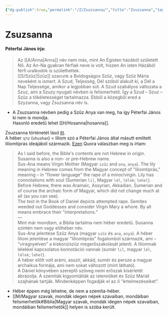 ```yaml
---
{"dg-publish":true,"permalink":"/Z/Zsuzsanna/","title":"Zsuzsanna","tags":["Englishtexttranslated"],"created":"2023-10-18T07:55","updated":"2025-03-24T18:06"}
---
```



# Zsuzsanna

#### Péterfai János írja:

> Az [[A/Anna\|Anna]] név nem más, mint An Égisten házából született Nő. Az An-Na gyakran férfiak neve is volt, hiszen An isten Házából férfi uralkodók is születhettek.  
> [[S/Szűz\|Szűz]] szavunk a Boldogságos Szűz, vagy Szűz Mária neveként is ismert. A Szud, Teljesség, Dél szóból alakult ki, a Dél a Nap Teljessége, amikor a legjobban süt. A Szud szabályos változata a Szuz, ami a Szuzy nyugati névben is felismerhető. Így a Szud – Szuz – Szűz a tökéletességet tartalmazza. Ebből a közegből ered a Szyzanna, vagy Zsuzsanna név is.  
- A Zsuzsanna névben pedig a Szűz Anya van meg, ha így Péterfai János ki nem is mondja.  
Hasonló eredetű lehet [[H/Hosanna\|hosanna]].  

Zsuzsanna történetét lásd [itt](https://24.hu/kultura/2016/02/19/venek-akartak-megeroszakolni-zsuzsannat/).  
A héber `שׁוֹשָׁן` (`shushan`) = liliom szó a Péterfai János által másutt említett liliomtiprás ideájából származik. [Ezen](https://qr.ae/pGQ5KT) Quora válaszban meg is írtam:  
> As I said before, the Bible's contents are not Hebrew in origin. Susanna is also a non- or pre-Hebrew name.  
> Sus-Ana means Virgin Mother (Magyar `szűz` and `ana`, `anya`). The lily meaning in Hebrew comes from the Magyar concept of "liliomtiprás," meaning – in "flower language" the rape of a minor/virgin. Lily has connotations with soul (Sumerian `lil`, Magyar `lél`, `lélek`; `lehel`).  
> Before Hebrew, there was Aramaic, Assyrian, Akkadian, Sumerian and of course the archaic form of Magyar, which did not change much at all (as you can see).  
> The text in the Book of Daniel depicts attempted rape. Semites weeded out Goddesses and consider Virgin Mary a whore. By all means embrace their "interpretations."  
> —  
> Mint már mondtam, a Biblia tartalma nem héber eredetű. Susanna szintén nem vagy előhéber név.  
> Sus-Ana jelentése Szűz Anya (magyar `szűz` és `ana`, `anya`). A héber liliom jelentése a magyar "liliomtiprás" fogalomból származik, ami – "virágnyelven" a kiskorú/szűz megerőszakolását jelenti. A liliomnak lélekkel kapcsolatos konnotációi vannak (sumér `lil`, magyar `lél`, `lélek`; `lehel`).  
> A héber előtt volt arámi, asszír, akkád, sumér és persze a magyar archaikus formája, ami nem sokat változott (mint látható).  
> A Dániel könyvében szereplő szöveg nemi erőszak kísérletét ábrázolja. A szemiták kigyomlálták az istennőket és Szűz Máriát szajhának tartják. Mindenképpen fogadják el az ő "értelmezéseiket".  
- Héber éppen még lehetne, de nem a szemita-héber.
- [[M/Magyar szavak, mondák idegen népek szavaiban, mondáiban felismerhetők#Biblia\|Magyar szavak, mondák idegen népek szavaiban, mondáiban felismerhetők]] helyen is szóba került.